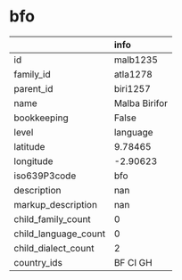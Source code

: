 # bfo
|                      | info          |
|:---------------------|:--------------|
| id                   | malb1235      |
| family_id            | atla1278      |
| parent_id            | biri1257      |
| name                 | Malba Birifor |
| bookkeeping          | False         |
| level                | language      |
| latitude             | 9.78465       |
| longitude            | -2.90623      |
| iso639P3code         | bfo           |
| description          | nan           |
| markup_description   | nan           |
| child_family_count   | 0             |
| child_language_count | 0             |
| child_dialect_count  | 2             |
| country_ids          | BF CI GH      |
